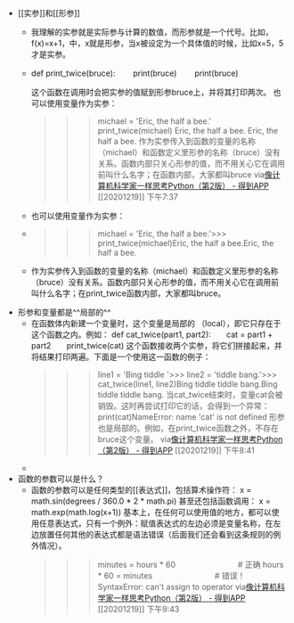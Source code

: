 - [[实参]]和[[形参]]
    - 我理解的实参就是实际参与计算的数值，而形参就是一个代号。比如，f(x)=x+1，中，x就是形参，当x被设定为一个具体值的时候，比如x=5，5才是实参。
    - def print_twice(bruce):　　 
          print(bruce)　　 
          print(bruce)
      
      这个函数在调用时会把实参的值赋到形参bruce上，并将其打印两次。
      也可以使用变量作为实参：
      >>> michael = 'Eric, the half a bee.'
      >>> print_twice(michael)
      Eric, the half a bee.
      Eric, the half a bee.
      作为实参传入到函数的变量的名称（michael）和函数定义里形参的名称（bruce）没有关系。函数内部只关心形参的值，而不用关心它在调用前叫什么名字；在函数内部，大家都叫bruce
      via[像计算机科学家一样思考Python（第2版） - 得到APP](https://www.dedao.cn/reader?id=bBVDEXGGLn7eB51b8NjVRqDoQJPMk3aXaJWadYrXmAxE4Ov92lgzK6ZypxLqdQjp)
      [[20201219]] 下午7:37
    - 也可以使用变量作为实参：
    - >>> michael = 'Eric, the half a bee.'>>> print_twice(michael)Eric, the half a bee.Eric, the half a bee.
    - 作为实参传入到函数的变量的名称（michael）和函数定义里形参的名称（bruce）没有关系。函数内部只关心形参的值，而不用关心它在调用前叫什么名字；在print_twice函数内部，大家都叫bruce。
- 形参和变量都是^^局部的^^
    - 在函数体内新建一个变量时，这个变量是局部的
      （local），即它只存在于这个函数之内。例如：
      def cat_twice(part1, part2):　　cat = part1 + part2　　print_twice(cat)
      这个函数接收两个实参，将它们拼接起来，并将结果打印两遍。下面是一个使用这一函数的例子：
      >>> line1 = 'Bing tiddle '>>> line2 = 'tiddle bang.'>>> cat_twice(line1, line2)Bing tiddle tiddle bang.Bing tiddle tiddle bang.
      当cat_twice结束时，变量cat会被销毁。这时再尝试打印它的话，会得到一个异常：
      >>> print(cat)NameError: name 'cat' is not defined
      形参也是局部的。例如，在print_twice函数之外，不存在bruce这个变量。
      via[像计算机科学家一样思考Python（第2版） - 得到APP](https://www.dedao.cn/reader?id=bBVDEXGGLn7eB51b8NjVRqDoQJPMk3aXaJWadYrXmAxE4Ov92lgzK6ZypxLqdQjp)
      [[20201219]] 下午8:41
    - 
- 函数的参数可以是什么？
    - 函数的参数可以是任何类型的[[表达式]]，包括算术操作符：
      x = math.sin(degrees / 360.0 * 2 * math.pi)
      甚至还包括函数调用：
      x = math.exp(math.log(x+1))
      基本上，在任何可以使用值的地方，都可以使用任意表达式，只有一个例外：赋值表达式的左边必须是变量名称，在左边放置任何其他的表达式都是语法错误（后面我们还会看到这条规则的例外情况）。
      >>> minutes = hours * 60　　　　　　　　# 正确
      >>> hours * 60 = minutes　　　　　　　　# 错误！
      SyntaxError: can't assign to operator
      via[像计算机科学家一样思考Python（第2版） - 得到APP](https://www.dedao.cn/reader?id=bBVDEXGGLn7eB51b8NjVRqDoQJPMk3aXaJWadYrXmAxE4Ov92lgzK6ZypxLqdQjp)
      [[20201219]] 下午9:43

